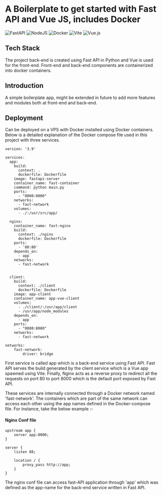 # A Boilerplate to get started with Fast API and Vue JS, includes Docker

![FastAPI](https://img.shields.io/badge/FastAPI-005571?style=for-the-badge&logo=fastapi)
![NodeJS](https://img.shields.io/badge/node.js-6DA55F?style=for-the-badge&logo=node.js&logoColor=white)
![Docker](https://img.shields.io/badge/docker-%230db7ed.svg?style=for-the-badge&logo=docker&logoColor=white)
![Vite](https://img.shields.io/badge/vite-%23646CFF.svg?style=for-the-badge&logo=vite&logoColor=white)
![Vue.js](https://img.shields.io/badge/vuejs-%2335495e.svg?style=for-the-badge&logo=vuedotjs&logoColor=%234FC08D)

## Tech Stack

The project back-end is created using Fast API in Python and Vue is used for the front-end. Front-end and back-end components are containerized into docker
containers.

## Introduction

A simple boilerplate app, might be extended in future to add more features and modules both at front-end and back-end.

## Deployment

Can be deployed on a VPS with Docker installed using Docker containers. Below is a detailed explanation of the Docker compose file used in this project with three services.

```
version: '3.9'

services:
  app:
    build:
      context: .
      dockerfile: Dockerfile
    image: fastapi-server
    container_name: fast-container
    command: python main.py
    ports:
      - "8000:8000"
    networks:
      - fast-network
    volumes:
      - ./:/usr/src/app/
  
  nginx:
    container_name: fast-nginx
    build:
      context: ./nginx
      dockerfile: Dockerfile
    ports:
      - '80:80'
    depends_on:
      - app
    networks:
      - fast-network

  
  client:
    build:
      context: ./client
      dockerfile: Dockerfile
    image: app-client
    container_name: app-vue-client
    volumes:
      - ./client/:/usr/app/client
      - /usr/app/node_modules
    depends_on:
      - app
    ports:
      - "8080:8080"
    networks:
      - fast-network

networks:
    fast-network:
        driver: bridge
```

First service is called app which is a back-end service using Fast API. Fast API serves the build generated by the client service which is a Vue app spawned using Vite. Finally, Nginx acts as a reverse proxy to redirect all the requests on port 80 to port 8000 which is the default port exposed by Fast API.

These services are internally connected through a Docker network named 'fast-network'. The containers which are part of the same network can access each other using the app names defined in the Docker-compose file. For instance, take the below example :-

#### Nginx Conf file

```
upstream app {
    server app:8000;
}

server {
    listen 80;

    location / {
        proxy_pass http://app;
    }
}
```

The nginx conf file can access fast-API application through 'app' which was defined as the app-name for the back-end service written in Fast API.
